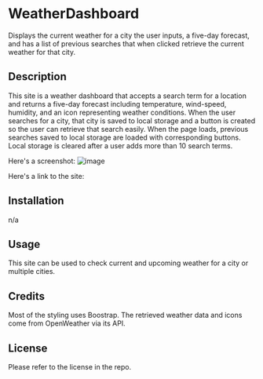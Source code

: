 # WeatherDashboard

Displays the current weather for a city the user inputs, a five-day forecast, and has a list of previous searches that when clicked retrieve the current weather for that city.

## Description

This site is a weather dashboard that accepts a search term for a location and returns a five-day forecast including temperature, wind-speed, humidity, and an icon representing weather conditions. When the user searches for a city, that city is saved to local storage and a button is created so the user can retrieve that search easily. When the page loads, previous searches saved to local storage are loaded with corresponding buttons. Local storage is cleared after a user adds more than 10 search terms.

Here's a screenshot: ![image](/weatherdashboard/weatherdashboardscreenshot.png?raw=true "Weather Dashboard Screenshot")

Here's a link to the site:

## Installation

n/a

## Usage

This site can be used to check current and upcoming weather for a city or multiple cities.

## Credits

Most of the styling uses Boostrap. The retrieved weather data and icons come from OpenWeather via its API.

## License

Please refer to the license in the repo.
